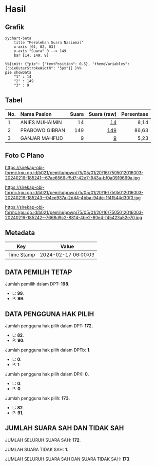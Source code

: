 # Hasil

## Grafik

```mermaid
xychart-beta
    title "Perolehan Suara Nasional"
    x-axis [01, 02, 03]
    y-axis "Suara" 0 --> 149
    bar [14, 149, 9]
```

```mermaid
%%{init: {"pie": {"textPosition": 0.5}, "themeVariables": {"pieOuterStrokeWidth": "5px"}} }%%
pie showData
    "1" : 14
    "2" : 149
    "3" : 9
```

## Tabel

| No. | Nama Paslon    | Suara | Suara (raw) | Persentase |
|:--- |:-------------- | -----:| -----------:| ----------:|
| 1   | ANIES MUHAIMIN | 14    | [14][p-1]   | 8,14       |
| 2   | PRABOWO GIBRAN | 149   | [149][p-2]  | 86,63      |
| 3   | GANJAR MAHFUD  | 9     | [9][p-3]    | 5,23       |


[p-1]: https://github.com/gigit-pemilu/pemilu-2024/blob/main/pilpres/hitung-suara/sub/75-gorontalo/sub/05-gorontalo-utara/sub/01-atinggola/sub/2016-sigaso/sub/003-tps/sub/paslon-1.txt
[p-2]: https://github.com/gigit-pemilu/pemilu-2024/blob/main/pilpres/hitung-suara/sub/75-gorontalo/sub/05-gorontalo-utara/sub/01-atinggola/sub/2016-sigaso/sub/003-tps/sub/paslon-2.txt
[p-3]: https://github.com/gigit-pemilu/pemilu-2024/blob/main/pilpres/hitung-suara/sub/75-gorontalo/sub/05-gorontalo-utara/sub/01-atinggola/sub/2016-sigaso/sub/003-tps/sub/paslon-3.txt

## Foto C Plano

https://sirekap-obj-formc.kpu.go.id/b021/pemilu/ppwp/75/05/01/20/16/7505012016003-20240216-185241--67ae6566-f5d7-42e7-943a-bf0a0919669a.jpg

https://sirekap-obj-formc.kpu.go.id/b021/pemilu/ppwp/75/05/01/20/16/7505012016003-20240216-185243--04ce937a-2d44-4bba-94de-1f4f544d30f3.jpg

https://sirekap-obj-formc.kpu.go.id/b021/pemilu/ppwp/75/05/01/20/16/7505012016003-20240216-185242--7668d9c2-8814-4be2-80e4-f45423a52e70.jpg


## Metadata

| Key        | Value               |
| ---------- | ------------------- |
| Time Stamp | 2024-02-17 06:00:03 |


## DATA PEMILIH TETAP

Jumlah pemilih dalam DPT: **198**.
 * L: **99**.
 * P: **99**.

## DATA PENGGUNA HAK PILIH

Jumlah pengguna hak pilih dalam DPT: **172**.
 * L: **82**.
 * P: **90**.

Jumlah pengguna hak pilih dalam DPTb: **1**.
 * L: **0**.
 * P: **1**.

Jumlah pengguna hak pilih dalam DPK: **0**.
 * L: **0**.
 * P: **0**.

Jumlah pengguna hak pilih: **173**.
 * L: **82**.
 * P: **91**.

## JUMLAH SUARA SAH DAN TIDAK SAH

JUMLAH SELURUH SUARA SAH: **172**.

JUMLAH SUARA TIDAK SAH: **1**.

JUMLAH SELURUH SUARA SAH DAN SUARA TIDAK SAH: **173**.


